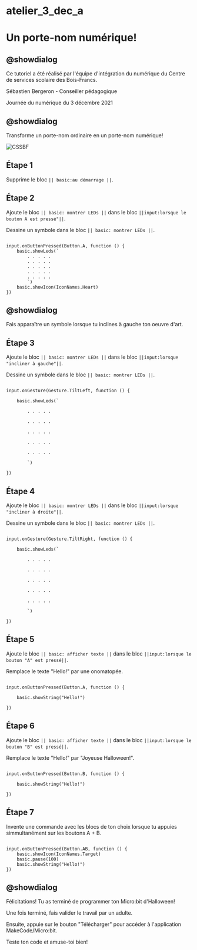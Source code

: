 # atelier_3_dec_a

# Un porte-nom numérique!

## @showdialog 

Ce tutoriel a été réalisé par l'équipe d'intégration du numérique du Centre de services scolaire des Bois-Francs. 

Sébastien Bergeron - Conseiller pédagogique 

Journée du numérique du 3 décembre 2021

## @showdialog 

Transforme un porte-nom ordinaire en un porte-nom numérique! 
 
![CSSBF](https://pxt.azureedge.net/blob/3d8dede227b23aeefbdf98d433f3be87dca060ea/static/mb/projects/name-badge/header.png) 

## Étape 1 

Supprime le bloc ``|| basic:au démarrage ||``. 


## Étape 2 

 
Ajoute le bloc ``|| basic: montrer LEDs ||`` dans le bloc ``||input:lorsque le bouton A est pressé"||``. 

 
Dessine un symbole dans le bloc ``|| basic: montrer LEDs ||``. 
 

```blocks 

input.onButtonPressed(Button.A, function () {
    basic.showLeds(`
        . . . . .
        . . . . .
        . . . . .
        . . . . .
        . . . . .
        `)
    basic.showIcon(IconNames.Heart)
})

``` 

## @showdialog 

Fais apparaître un symbole lorsque tu inclines à gauche ton oeuvre d'art.  

 

## Étape 3 

 

Ajoute le bloc ``|| basic: montrer LEDs ||`` dans le bloc ``||input:lorsque "incliner à gauche"||``. 

 

Dessine un symbole dans le bloc ``|| basic: montrer LEDs ||``. 

 

```blocks 

input.onGesture(Gesture.TiltLeft, function () { 

    basic.showLeds(` 

        . . . . . 

        . . . . . 

        . . . . . 

        . . . . . 

        . . . . . 

        `) 

}) 

``` 

## Étape 4 
 
Ajoute le bloc ``|| basic: montrer LEDs ||`` dans le bloc ``||input:lorsque "incliner à droite"||``. 

 

Dessine un symbole dans le bloc ``|| basic: montrer LEDs ||``. 

 

```blocks 

input.onGesture(Gesture.TiltRight, function () { 

    basic.showLeds(` 

        . . . . . 

        . . . . . 

        . . . . . 

        . . . . . 

        . . . . . 

        `) 

}) 

``` 

 

## Étape 5 


Ajoute le bloc ``|| basic: afficher texte ||`` dans le bloc ``||input:lorsque le bouton "A" est pressé||``. 

 

Remplace le texte "Hello!" par une onomatopée. 

 

```blocks 

input.onButtonPressed(Button.A, function () { 

    basic.showString("Hello!") 

}) 

``` 

 

## Étape 6 

Ajoute le bloc ``|| basic: afficher texte ||`` dans le bloc ``||input:lorsque le bouton "B" est pressé||``. 

 

Remplace le texte "Hello!" par "Joyeuse Halloween!". 

 

```blocks 

input.onButtonPressed(Button.B, function () { 

    basic.showString("Hello!") 

}) 

``` 

## Étape 7 

Invente une commande avec les blocs de ton choix lorsque tu appuies simmultanément sur les boutons A + B. 

```blocks 

input.onButtonPressed(Button.AB, function () {
    basic.showIcon(IconNames.Target)
    basic.pause(100)
    basic.showString("Hello!")
}) 

``` 

 

## @showdialog 

Félicitations! Tu as terminé de programmer ton Micro:bit d'Halloween! 

Une fois terminé, fais valider le travail par un adulte.

Ensuite, appuie sur le bouton "Télécharger" pour accéder à l'application MakeCode/Micro:bit.

Teste ton code et amuse-toi bien!